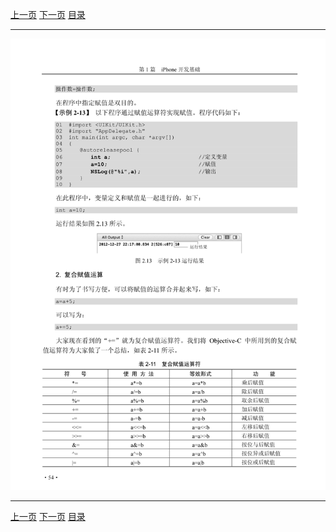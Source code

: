 [上一页](066.md) [下一页](068.md) [目录](../README.md)

***

![067](../images/067.png)

***

[上一页](066.md) [下一页](068.md) [目录](../README.md)